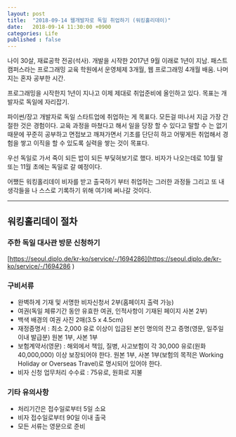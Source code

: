 ```yaml
---
layout: post
title:  "2018-09-14 웹개발자로 독일 취업하기 (워킹홀리데이)"
date:   2018-09-14 11:30:00 +0900
categories: Life
published : false
---
```


나이 30살, 재료공학 전공(석사). 개발을 시작한 2017년 9월 이래로 1년이 지남. 패스트캠퍼스라는 프로그래밍 교육 학원에서 운영체제 3개월, 웹 프로그래밍 4개월 배움. 나머지는 혼자 공부한 시간.

프로그래밍을 시작한지 1년이 지나고 이제 제대로 취업준비에 올인하고 있다. 목표는 개발자로 독일에 자리잡기.

파이썬/장고 개발자로 독일 스타트업에 취업하는 게 목표다. 모든걸 떠나서 지금 가장 간절한 것은 경험이다. 교육 과정을 마쳤다고 해서 일을 당장 할 수 있다고 말할 수 는 없기 때문에 꾸준히 공부하고 면접보고 깨져가면서 기초를 단단히 하고 어떻게든 취업해서 경험을 쌓고 이직을 할 수 있도록 실력을 쌓는 것이 목표다.

우선 독일로 가서 죽이 되든 밥이 되든 부딫혀보기로 했다. 비자가 나오는데로 10월 말 또는 11월 초에는 독일로 갈 예정이다. 

어쨌든 워킹홀리데이 비자를 받고 출국하기 부터 취업하는 그러한 과정들 그리고 또 내 생각들을 나 스스로 기록하기 위해 여기에 써나갈 것이다. 

---

## 워킹홀리데이 절차

### 주한 독일 대사관 방문 신청하기

[https://seoul.diplo.de/kr-ko/service/-/1694286](https://seoul.diplo.de/kr-ko/service/-/1694286
)

### 구비서류

- 완벽하게 기재 및 서명한 비자신청서 2부(홈페이지 출력 가능)
- 여권(독일 체류기간 동안 유효한 여권, 인적사항이 기재된 페이지 사본 2부)
- 백색 배경의 여권 사진 2매(3.5 x 4.5cm)
- 재정증명서 : 최소 2,000 유로 이상이 입금된 본인 명의의 잔고 증명(영문, 일주일 이내 발급분) 원본 1부, 사본 1부
- 보험계약서(영문) : 해외에서 책임, 질병, 사고보험이 각 30,000 유로(원화 40,000,000) 이상 보장되어야 한다. 원본 1부, 사본 1부(보험의 목적은 Working Holiday or Overseas Travel)로 명시되어 있어야 한다.
- 비자 신청 업무처리 수수료 : 75유로, 원화로 지불

### 기타 유의사항
- 처리기간은 접수일로부터 5일 소요
- 비자 접수일로부터 90일 이내 출국
- 모든 서류는 영문으로 준비





